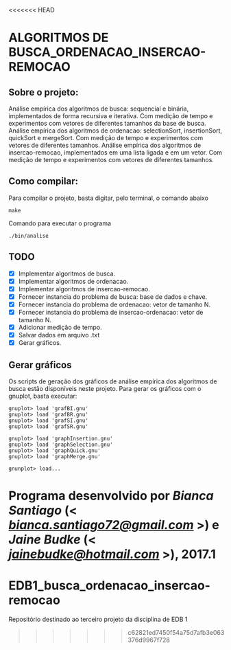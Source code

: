 <<<<<<< HEAD
# ALGORITMOS DE BUSCA_ORDENACAO_INSERCAO-REMOCAO

## Sobre o projeto:

Análise empírica dos algoritmos de busca: sequencial e binária, implementados de forma recursiva e iterativa. Com medição de tempo e experimentos com vetores de diferentes tamanhos da base de busca.
Análise empírica dos algoritmos de ordenacao: selectionSort, insertionSort, quickSort e mergeSort. Com medição de tempo e experimentos com vetores de diferentes tamanhos.
Análise empírica dos algoritmos de insercao-remocao, implementados em uma lista ligada e em um vetor. Com medição de tempo e experimentos com vetores de diferentes tamanhos.
        
        
## Como compilar:

Para compilar o projeto, basta digitar, pelo terminal, o comando abaixo

    make
    

Comando para executar o programa
    
    ./bin/analise


## TODO

- [X] Implementar algoritmos de busca.
- [X] Implementar algoritmos de ordenacao.
- [X] Implementar algoritmos de insercao-remocao.
- [X] Fornecer instancia do problema de busca: base de dados e chave.
- [X] Fornecer instancia do problema de ordenacao: vetor de tamanho N.
- [X] Fornecer instancia do problema de insercao-ordenacao: vetor de tamanho N.
- [X] Adicionar medição de tempo.
- [X] Salvar dados em arquivo .txt
- [X] Gerar gráficos.

## Gerar gráficos

Os scripts de geração dos gráficos de análise empírica dos algoritmos de busca estão disponíveis neste projeto.
Para gerar os gráficos com o gnuplot, basta executar:

	gnuplot> load 'grafBI.gnu'
	gnuplot> load 'grafBR.gnu'
	gnuplot> load 'grafSI.gnu'
	gnuplot> load 'grafSR.gnu'

	gnuplot> load 'graphInsertion.gnu'
	gnuplot> load 'graphSelection.gnu'
	gnuplot> load 'graphQuick.gnu'
	gnuplot> load 'graphMerge.gnu'

	gnunplot> load...



Programa desenvolvido por _Bianca Santiago_ (< *bianca.santiago72@gmail.com* >) e _Jaine Budke_ (< *jainebudke@hotmail.com* >), 2017.1
=======
# EDB1_busca_ordenacao_insercao-remocao
Repositório destinado ao terceiro projeto da disciplina de EDB 1
>>>>>>> c62821ed7450f54a75d7afb3e063376d9967f728

